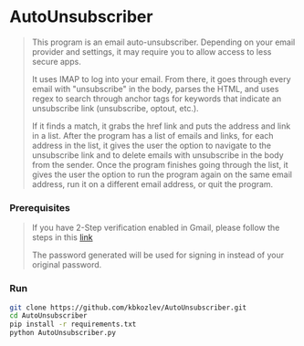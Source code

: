 # AutoUnsubscriber

> This program is an email auto-unsubscriber. Depending on your email provider and settings, it may require you to allow access to less secure apps.
> 
> It uses IMAP to log into your email.
From there, it goes through every email with "unsubscribe" in the body, parses the HTML, and uses regex to search through anchor tags for keywords that indicate an unsubscribe link (unsubscribe, optout, etc.).
>
> If it finds a match, it grabs the href link and puts the address and link in a list.
After the program has a list of emails and links, for each address in the list, it gives the user the option to navigate to the unsubscribe link and to delete emails with unsubscribe in the body from the sender.
Once the program finishes going through the list, it gives the user the option to run the program again on the same email address, run it on a different email address, or quit the program.

### Prerequisites 
> If you have 2-Step verification enabled in Gmail, please follow the steps in this [link](https://support.google.com/accounts/answer/185833)
> 
> The password generated will be used for signing in instead of your original password.

### Run
```bash
git clone https://github.com/kbkozlev/AutoUnsubscriber.git
cd AutoUnsubscriber
pip install -r requirements.txt
python AutoUnsubscriber.py
```